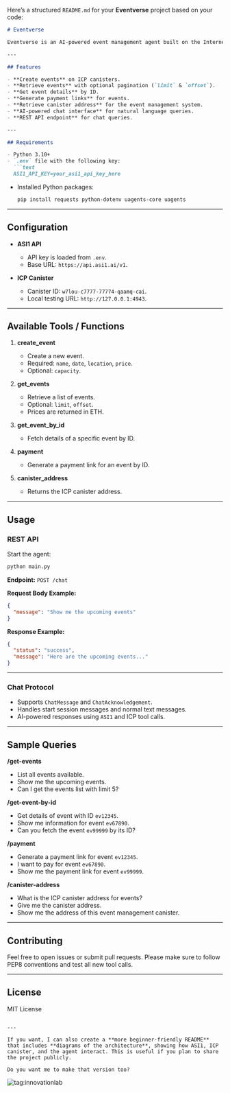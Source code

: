 Here’s a structured `README.md` for your **Eventverse** project based on your code:

````markdown
# Eventverse

Eventverse is an AI-powered event management agent built on the Internet Computer (ICP). It leverages **ASI1 AI API** for natural language understanding and **ICP canisters** for managing events. Users can query events, get event details, generate payment links, and interact via both REST API and chat protocols.

---

## Features

- **Create events** on ICP canisters.
- **Retrieve events** with optional pagination (`limit` & `offset`).
- **Get event details** by ID.
- **Generate payment links** for events.
- **Retrieve canister address** for the event management system.
- **AI-powered chat interface** for natural language queries.
- **REST API endpoint** for chat queries.

---

## Requirements

- Python 3.10+
- `.env` file with the following key:
  ```text
  ASI1_API_KEY=your_asi1_api_key_here
````

* Installed Python packages:

  ```bash
  pip install requests python-dotenv uagents-core uagents
  ```

---

## Configuration

* **ASI1 API**

  * API key is loaded from `.env`.
  * Base URL: `https://api.asi1.ai/v1`.
* **ICP Canister**

  * Canister ID: `w7lou-c7777-77774-qaamq-cai`.
  * Local testing URL: `http://127.0.0.1:4943`.

---

## Available Tools / Functions

1. **create\_event**

   * Create a new event.
   * Required: `name`, `date`, `location`, `price`.
   * Optional: `capacity`.

2. **get\_events**

   * Retrieve a list of events.
   * Optional: `limit`, `offset`.
   * Prices are returned in ETH.

3. **get\_event\_by\_id**

   * Fetch details of a specific event by ID.

4. **payment**

   * Generate a payment link for an event by ID.

5. **canister\_address**

   * Returns the ICP canister address.

---

## Usage

### REST API

Start the agent:

```bash
python main.py
```

**Endpoint:** `POST /chat`

**Request Body Example:**

```json
{
  "message": "Show me the upcoming events"
}
```

**Response Example:**

```json
{
  "status": "success",
  "message": "Here are the upcoming events..."
}
```

---

### Chat Protocol

* Supports `ChatMessage` and `ChatAcknowledgement`.
* Handles start session messages and normal text messages.
* AI-powered responses using `ASI1` and ICP tool calls.

---

## Sample Queries

**/get-events**

* List all events available.
* Show me the upcoming events.
* Can I get the events list with limit 5?

**/get-event-by-id**

* Get details of event with ID `ev12345`.
* Show me information for event `ev67890`.
* Can you fetch the event `ev99999` by its ID?

**/payment**

* Generate a payment link for event `ev12345`.
* I want to pay for event `ev67890`.
* Show me the payment link for event `ev99999`.

**/canister-address**

* What is the ICP canister address for events?
* Give me the canister address.
* Show me the address of this event management canister.

---

## Contributing

Feel free to open issues or submit pull requests.
Please make sure to follow PEP8 conventions and test all new tool calls.

---

## License

MIT License

```

---

If you want, I can also create a **more beginner-friendly README** that includes **diagrams of the architecture**, showing how ASI1, ICP canister, and the agent interact. This is useful if you plan to share the project publicly.  

Do you want me to make that version too?
```

![tag:innovationlab](https://img.shields.io/badge/innovationlab-3D8BD3)